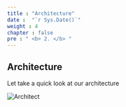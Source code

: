 ```yaml
---
title : "Architecture"
date :  "`r Sys.Date()`" 
weight : 4 
chapter : false
pre : " <b> 2. </b> "
---
```


## Architecture

Let take a quick look at our architecture

![Architect](../../images/cicd.png)
